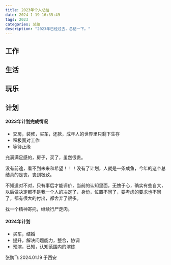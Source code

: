 ```yaml
---
title: 2023年个人总结
date: 2024-1-19 16:35:49
tags: 2023
categories: 总结
description: "2023年已经过去，总结一下。"
---
```



## 工作

## 生活

## 玩乐

## 计划

#### 2023年计划完成情况

- 交房，装修，买车，还款，成年人的世界里只剩下生存
- 积极面对工作
- 等待正缘

充满满足感的，房子，买了，虽然很贵。

没有前途，看不到未来和希望！！！没有了计划，人就是一条咸鱼，今年的这个总结真的是丧，丧到极致。

不知道对不对，只有事后才能评价，当前的认知里面，无愧于心，确实有些自大，以后做决定都不是我一个人的决定了，身份，位置不同了，要考虑的要求也不同了，都有很大的付出，都舍弃了很多。

找一个精神寄托，继续行尸走肉。

#### 2024年计划

- 买车，结婚
- 提升，解决问题能力，整合，协调
- 预演，已知，认知范围内的演练


张鹏飞
2024.01.19 于西安  
